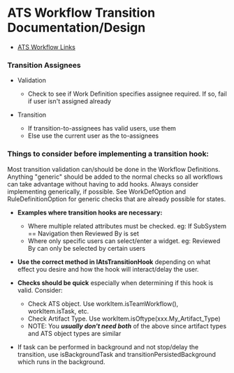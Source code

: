 # ATS Workflow Transition Documentation/Design

* <a href="../AtsWorkflowLinks.md">ATS Workflow Links</a>

### Transition Assignees
- Validation
    - Check to see if Work Definition specifies assignee required.  If so, fail if user isn't assigned already

- Transition
    - If transition-to-assignees has valid users, use them
    - Else use the current user as the to-assignees

### Things to consider before implementing a transition hook:

Most transition validation can/should be done in the Workflow Definitions. Anything "generic" should be added to
the normal checks so all workflows can take advantage without having to add hooks. Always consider implementing
generically, if possible. See WorkDefOption and RuleDefinitionOption for generic checks that are already possible for states.

- **Examples where transition hooks are necessary:**
    - Where multiple related attributes must be checked. eg: If SubSystem == Navigation then Reviewed By is set
    - Where only specific users can select/enter a widget. eg: Reviewed By can only be selected by certain users


- **Use the correct method in IAtsTransitionHook** depending on what effect you desire and how the hook will interact/delay the user.


- **Checks should be quick** especially when determining if this hook is valid. Consider:
    - Check ATS object. Use workItem.isTeamWorkflow(), workItem.isTask, etc.
    - Check Artifact Type. Use workItem.isOftype(xxx.My_Artifact_Type)
    - NOTE: You ***usually don't need both*** of the above since artifact types and ATS object types are similar


- If task can be performed in background and not stop/delay the transition, use isBackgroundTask and transitionPersistedBackground which runs in the background.
